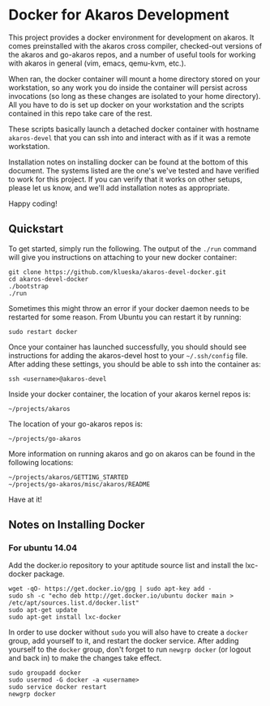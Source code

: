 Docker for Akaros Development
=============================
This project provides a docker environment for development on akaros.  It comes
preinstalled with the akaros cross compiler, checked-out versions of the akaros
and go-akaros repos, and a number of useful tools for working with akaros in
general (vim, emacs, qemu-kvm, etc.).

When ran, the docker container will mount a home directory stored on your
workstation, so any work you do inside the container will persist across
invocations (so long as these changes are isolated to your home directory). All
you have to do is set up docker on your workstation and the scripts contained
in this repo take care of the rest.

These scripts basically launch a detached docker container with hostname
`akaros-devel` that you can ssh into and interact with as if it was a remote
workstation.

Installation notes on installing docker can be found at the bottom of this
document. The systems listed are the one's we've tested and have verified to
work for this project. If you can verify that it works on other setups, please
let us know, and we'll add installation notes as appropriate.

Happy coding!

Quickstart
----------
To get started, simply run the following. The output of the `./run` command
will give you instructions on attaching to your new docker container:
```
git clone https://github.com/klueska/akaros-devel-docker.git
cd akaros-devel-docker
./bootstrap
./run
```

Sometimes this might throw an error if your docker daemon needs to be restarted
for some reason.  From Ubuntu you can restart it by running:
```
sudo restart docker
```

Once your container has launched successfully, you should should see
instructions for adding the akaros-devel host to your ```~/.ssh/config``` file.
After adding these settings, you should be able to ssh into the container as:
```
ssh <username>@akaros-devel
```

Inside your docker container, the location of your akaros kernel repos is:
```
~/projects/akaros
```

The location of your go-akaros repos is:
```
~/projects/go-akaros
```

More information on running akaros and go on akaros can be found in the
following locations:
```
~/projects/akaros/GETTING_STARTED
~/projects/go-akaros/misc/akaros/README
```

Have at it!

Notes on Installing Docker
--------------------------
### For ubuntu 14.04
Add the docker.io repository to your aptitude source list and install the
lxc-docker package.
```
wget -qO- https://get.docker.io/gpg | sudo apt-key add -
sudo sh -c "echo deb http://get.docker.io/ubuntu docker main > /etc/apt/sources.list.d/docker.list"
sudo apt-get update
sudo apt-get install lxc-docker
```

In order to use docker without `sudo` you will also have to create a `docker`
group, add yourself to it, and restart the docker service.  After adding
yourself to the `docker` group, don't forget to run `newgrp docker` (or logout
and back in) to make the changes take effect.
```
sudo groupadd docker
sudo usermod -G docker -a <username>
sudo service docker restart
newgrp docker
```
